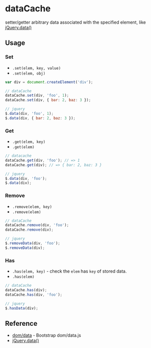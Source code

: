 dataCache
=========
setter/getter arbitrary data associated with the specified element, like [jQuery.data()](https://api.jquery.com/jQuery.data/)

## Usage

### Set
- `.set(elem, key, value)`
- `.set(elem, obj)`

```js
var div = document.createElement('div');

// dataCache
dataCache.set(div, 'foo', 1);
dataCache.set(div, { bar: 2, baz: 3 });

// jquery
$.data(div, 'foo', 1);
$.data(div, { bar: 2, baz: 3 });
```

### Get
- `.get(elem, key)`
- `.get(elem)`

```js
// datacache
dataCache.get(div, 'foo'); // => 1
dataCache.get(div); // => { bar: 2, baz: 3 }

// jquery
$.data(div, 'foo');
$.data(div);
```

### Remove
- `.remove(elem, key)`
- `.remove(elem)`

```js
// dataCache
dataCache.remove(div, 'foo');
dataCache.remove(div);

// jquery
$.removeData(div, 'foo');
$.removeData(div);
```

### Has
- `.has(elem, key)` - check the `elem` has `key` of stored data.
- `.has(elem)`

```js
// dataCache
dataCache.has(div);
dataCache.has(div, 'foo');

// jquery
$.hasData(div);
```

## Reference
- [dom/data](https://github.com/twbs/bootstrap/blob/master/js/src/dom/data.js) - Bootstrap dom/data.js
- [jQuery.data()](https://api.jquery.com/jQuery.data/)